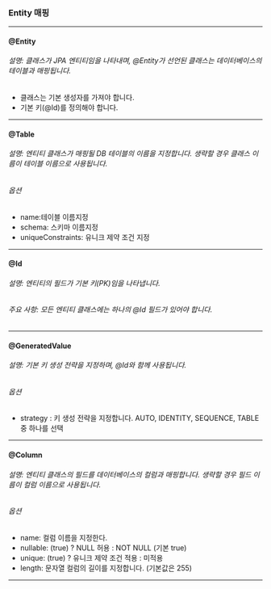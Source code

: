 ### Entity 매핑
- ------------------------------------------------------------------------------------------------------------------------------------------------
#### @Entity
###### 설명: 클래스가 JPA 엔티티임을 나타내며, @Entity가 선언된 클래스는 데이터베이스의 테이블과 매핑됩니다.
- 클래스는 기본 생성자를 가져야 합니다.
- 기본 키(@Id)를 정의해야 합니다.
- ------------------------------------------------------------------------------------------------------------------------------------------------
#### @Table
###### 설명: 엔티티 클래스가 매핑될 DB 테이블의 이름을 지정합니다. 생략할 경우 클래스 이름이 테이블 이름으로 사용됩니다.
###### 옵션
- name:테이블 이름지정
- schema: 스키마 이름지정
- uniqueConstraints: 유니크 제약 조건 지정
------------------------------------------------------------------------------------------------------------------------------------------------
#### @Id
###### 설명: 엔티티의 필드가 기본 키(PK)임을 나타냅니다.
###### 주요 사항: 모든 엔티티 클래스에는 하나의 @Id 필드가 있어야 합니다.
------------------------------------------------------------------------------------------------------------------------------------------------
#### @GeneratedValue
###### 설명: 기본 키 생성 전략을 지정하며, @Id와 함께 사용됩니다.
###### 옵션
- strategy : 키 생성 전략을 지정합니다. AUTO, IDENTITY, SEQUENCE, TABLE 중 하나를 선택
------------------------------------------------------------------------------------------------------------------------------------------------
#### @Column
###### 설명: 엔티티 클래스의 필드를 데이터베이스의 컬럼과 매핑합니다. 생략할 경우 필드 이름이 컬럼 이름으로 사용됩니다.
###### 옵션
- name: 컬럼 이름을 지정한다.
- nullable: (true) ? NULL 허용 : NOT NULL (기본 true)
- unique: (true) ? 유니크 제약 조건 적용 : 미적용
- length: 문자열 컬럼의 길이를 지정합니다. (기본값은 255)
------------------------------------------------------------------------------------------------------------------------------------------------
